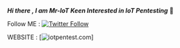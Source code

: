 ***Hi there , I am Mr-IoT Keen Interested in IoT Pentesting*** 👋


Follow ME : [![Twitter Follow](https://img.shields.io/twitter/follow/v33riot?color=yellow&label=Mr-IoT&style=flat-square)](https://twitter.com/v33riot)

WEBSITE : [![iotpentest.com](https://img.shields.io/website?color=red&down_color=Green&down_message=will%20get%20back%20to%20you%20soon&logo=website&style=for-the-badge&up_color=Green&up_message=Check%20here&url=https%3A%2F%2Fwww.iotpentest.com%2F)]






